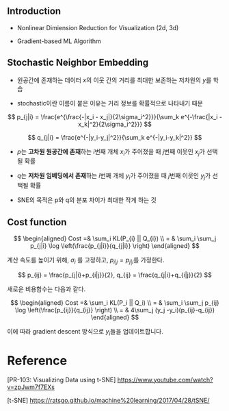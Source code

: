 
## Introduction

- Nonlinear Dimiension Reduction for Visualization (2d, 3d)

- Gradient-based ML Algorithm

## Stochastic Neighbor Embedding

- 원공간에 존재하는 데이터 $x$의 이웃 간의 거리를 최대한 보존하는 저차원의 $y$를 학습

- stochastic이란 이름이 붙은 이유는 거리 정보를 확률적으로 나타내기 때문

$$ 
p_{j|i} = \frac{e^{\frac{-|x_i - x_j|}{2\sigma_i^2}}}{\sum_k e^{-\frac{|x_i - x_k|^2}{2\sigma_i^2}}}
$$

$$
q_{j|i} = \frac{e^{-|y_i-y_j|^2}}{\sum_k e^{-|y_i-y_k|^2}}
$$

- $p$는 **고차원 원공간에 존재**하는 $i$번째 개체 $x_i$가 주어졌을 때 $j$번째 이웃인 $x_j$가 선택될 확률

- $q$는 **저차원 임베딩에서 존재**하는 $i$번째 개체 $y_i$가 주어졌을 때 $j$번째 이웃인 $y_j$가 선택될 확률

- SNE의 목적은 p와 q의 분포 차이가 최대한 작게 하는 것

## Cost function

$$
\begin{aligned}
Cost =& \sum_i KL(P_{i} || Q_{i}) \\
 = & \sum_i \sum_j p_{j|i} \log \left(\frac{p_{j|i}}{q_{j|i}} \right)
\end{aligned}
$$

계산 속도를 높이기 위해, $\sigma_i$ 를 고정하고, $p_{i|j} = p_{j|i}$를 가정한다.

$$
p_{ij} = \frac{p_{j|i}+p_{i|j}}{2}, q_{ij} = \frac{q_{j|i}+q_{i|j}}{2}
$$

새로운 비용함수는 다음과 같다.

$$
\begin{aligned}
Cost =& \sum_i KL(P_i || Q_i) \\
 = & \sum_i \sum_j p_{ij} \log \left(\frac{p_{ij}}{q_{ij}} \right) \\
 = & 4\sum_j (y_j -y_i)(p_{ij}-q_{ij})
\end{aligned}
$$

이에 따라 gradient descent 방식으로 $y_i$들을 업데이트합니다. 


# Reference

[PR-103: Visualizing Data using t-SNE] https://www.youtube.com/watch?v=zpJwm7f7EXs

[t-SNE] https://ratsgo.github.io/machine%20learning/2017/04/28/tSNE/